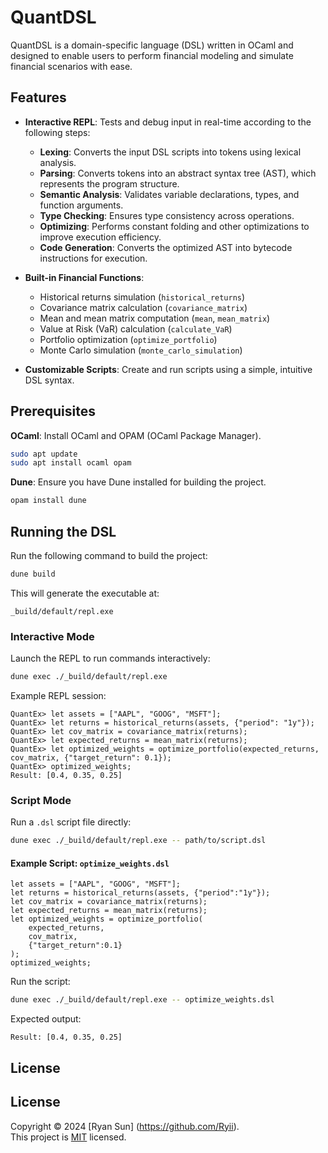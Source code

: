 
# QuantDSL

QuantDSL is a domain-specific language (DSL) written in OCaml and designed to enable users to perform financial modeling and simulate financial scenarios with ease.

## Features


- **Interactive REPL**: Tests and debug input in real-time according to the following steps:
  -  **Lexing**: Converts the input DSL scripts into tokens using lexical analysis.
  - **Parsing**: Converts tokens into an abstract syntax tree (AST), which represents the program structure.
  - **Semantic Analysis**: Validates variable declarations, types, and function arguments.
  - **Type Checking**: Ensures type consistency across operations.
  - **Optimizing**: Performs constant folding and other optimizations to improve execution efficiency.
  - **Code Generation**: Converts the optimized AST into bytecode instructions for execution.


- **Built-in Financial Functions**:
  - Historical returns simulation (`historical_returns`)
  - Covariance matrix calculation (`covariance_matrix`)
  - Mean and mean matrix computation (`mean`, `mean_matrix`)
  - Value at Risk (VaR) calculation (`calculate_VaR`)
  - Portfolio optimization (`optimize_portfolio`)
  - Monte Carlo simulation (`monte_carlo_simulation`)


- **Customizable Scripts**: Create and run scripts using a simple, intuitive DSL syntax.

## Prerequisites


**OCaml**: Install OCaml and OPAM (OCaml Package Manager).
  ```bash
  sudo apt update
  sudo apt install ocaml opam
  ```

**Dune**: Ensure you have Dune installed for building the project.
  ```bash
  opam install dune
  ```


## Running the DSL



Run the following command to build the project:
```bash
dune build
```

This will generate the executable at:
```plaintext
_build/default/repl.exe
```


### **Interactive Mode**

Launch the REPL to run commands interactively:
```bash
dune exec ./_build/default/repl.exe
```

Example REPL session:
```plaintext
QuantEx> let assets = ["AAPL", "GOOG", "MSFT"];
QuantEx> let returns = historical_returns(assets, {"period": "1y"});
QuantEx> let cov_matrix = covariance_matrix(returns);
QuantEx> let expected_returns = mean_matrix(returns);
QuantEx> let optimized_weights = optimize_portfolio(expected_returns, cov_matrix, {"target_return": 0.1});
QuantEx> optimized_weights;
Result: [0.4, 0.35, 0.25]
```

### **Script Mode**

Run a `.dsl` script file directly:
```bash
dune exec ./_build/default/repl.exe -- path/to/script.dsl
```

#### Example Script: `optimize_weights.dsl`
```dsl
let assets = ["AAPL", "GOOG", "MSFT"];
let returns = historical_returns(assets, {"period":"1y"});
let cov_matrix = covariance_matrix(returns);
let expected_returns = mean_matrix(returns);
let optimized_weights = optimize_portfolio(
    expected_returns,
    cov_matrix,
    {"target_return":0.1}
);
optimized_weights;
```

Run the script:
```bash
dune exec ./_build/default/repl.exe -- optimize_weights.dsl
```

Expected output:
```plaintext
Result: [0.4, 0.35, 0.25]
```

## License

## License

Copyright © 2024 [Ryan Sun] (https://github.com/Ryii).<br />
This project is [MIT](https://github.com/Ryii/Quant-DSL/blob/main/LICENSE.md) licensed.

